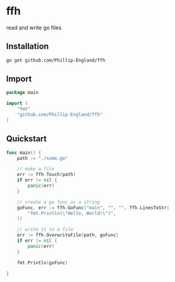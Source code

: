 # ffh
read and write go files

## Installation
```bash
go get github.com/Phillip-England/ffh
```

## Import
```go
package main

import (
    "fmt"
    "github.com/Phillip-England/ffh"
)
```

## Quickstart
```go
func main() {
    path := "./some.go"

    // make a file
    err := ffh.Touch(path)
    if err != nil {
        panic(err)
    }

    // create a go func as a string
    goFunc, err := ffh.GoFunc("main", "", "", ffh.LinesToStr(
        "fmt.Println(\"Hello, World!\")",
    ))

    // write it to a file
    err := ffh.OverwriteFile(path, goFunc)
    if err != nil {
        panic(err)
    }

    fmt.Println(goFunc)

}
```